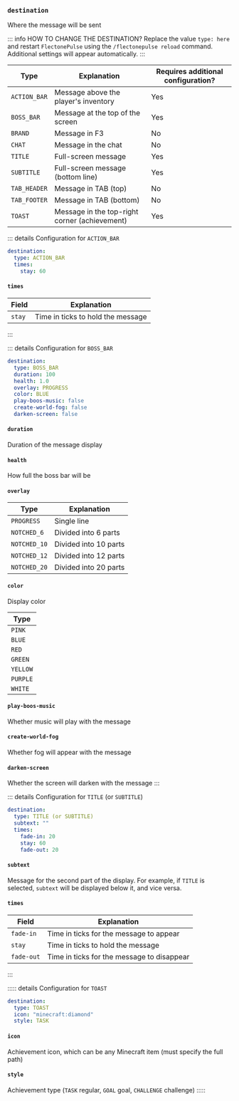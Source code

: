 ### `destination`

Where the message will be sent

::: info HOW TO CHANGE THE DESTINATION?
Replace the value `type: here` and restart `FlectonePulse` using the `/flectonepulse reload` command. Additional settings will appear automatically.
:::

| Type          | Explanation                                    | Requires additional configuration? |
|---------------|------------------------------------------------|-------------------------------------|
| `ACTION_BAR`  | Message above the player's inventory           | Yes                                 |
| `BOSS_BAR`    | Message at the top of the screen               | Yes                                 |
| `BRAND`       | Message in F3                                  | No                                  |
| `CHAT`        | Message in the chat                            | No                                  |
| `TITLE`       | Full-screen message                            | Yes                                 |
| `SUBTITLE`    | Full-screen message (bottom line)              | Yes                                 |
| `TAB_HEADER`  | Message in TAB (top)                           | No                                  |
| `TAB_FOOTER`  | Message in TAB (bottom)                        | No                                  |
| `TOAST`       | Message in the top-right corner (achievement)  | Yes                                 |

::: details Configuration for `ACTION_BAR`
```yaml
destination:
  type: ACTION_BAR
  times:
    stay: 60
```

#### `times`

| Field       | Explanation                            |
|-------------|----------------------------------------|
| `stay`      | Time in ticks to hold the message      |
:::

::: details Configuration for `BOSS_BAR`

```yaml
destination:
  type: BOSS_BAR
  duration: 100
  health: 1.0
  overlay: PROGRESS
  color: BLUE
  play-boos-music: false
  create-world-fog: false
  darken-screen: false
```

#### `duration`

Duration of the message display

#### `health`

How full the boss bar will be

#### `overlay`

| Type          | Explanation                |
|---------------|----------------------------|
| `PROGRESS`    | Single line                |
| `NOTCHED_6`   | Divided into 6 parts       |
| `NOTCHED_10`  | Divided into 10 parts      |
| `NOTCHED_12`  | Divided into 12 parts      |
| `NOTCHED_20`  | Divided into 20 parts      |

#### `color`

Display color

| Type      |
|-----------|
| `PINK`    |
| `BLUE`    |
| `RED`     |
| `GREEN`   |
| `YELLOW`  |
| `PURPLE`  |
| `WHITE`   |

#### `play-boos-music`

Whether music will play with the message

#### `create-world-fog`

Whether fog will appear with the message

#### `darken-screen`

Whether the screen will darken with the message
:::

::: details Configuration for `TITLE` (or `SUBTITLE`)
```yaml
destination:
  type: TITLE (or SUBTITLE)
  subtext: ""
  times:
    fade-in: 20
    stay: 60
    fade-out: 20
```

#### `subtext`

Message for the second part of the display. For example, if `TITLE` is selected, `subtext` will be displayed below it, and vice versa.

#### `times`

| Field       | Explanation                            |
|-------------|----------------------------------------|
| `fade-in`   | Time in ticks for the message to appear |
| `stay`      | Time in ticks to hold the message      |
| `fade-out`  | Time in ticks for the message to disappear |
:::

::::: details Configuration for `TOAST`
```yaml
destination:
  type: TOAST
  icon: "minecraft:diamond"
  style: TASK
```

#### `icon`

Achievement icon, which can be any Minecraft item (must specify the full path)

#### `style`

Achievement type (`TASK` regular, `GOAL` goal, `CHALLENGE` challenge)
:::::